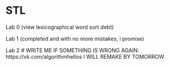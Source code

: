 # STL
<p> Lab 0 (view lexicographical word sort debt)<p\>
<p> Lab 1 (completed and with no more mistakes, i promise)<p\>
<p>Lab 2<p\>
# WRITE ME IF SOMETHING IS WRONG AGAIN: https://vk.com/algorithmhellos I WILL REMAKE BY TOMORROW

